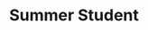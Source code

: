---
draft: false
name: "Vin Diesel"
title: "Summer Student"
description: "Family."
avatar: {
    src: "/visitor-photos/vin-diesel-2.webp",
    alt: "What?"
}
publishDate: "2022-11-08 15:39"
---